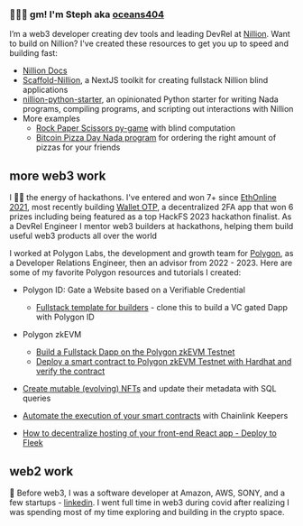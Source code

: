 ### 👩🏻‍💻 gm! I'm Steph aka [oceans404](https://twitter.com/0ceans404)

I’m a web3 developer creating dev tools and leading DevRel at [Nillion](https://twitter.com/nillionnetwork). Want to build on Nillion? I've created these resources to get you up to speed and building fast:

- [Nillion Docs](https://github.com/NillionNetwork/nillion-docs) 
- [Scaffold-Nillion](https://github.com/NillionNetwork/scaffold-nillion), a NextJS toolkit for creating fullstack Nillion blind applications
- [nillion-python-starter](https://github.com/NillionNetwork/nillion-python-starter), an opinionated Python starter for writing Nada programs, compiling programs, and scripting out interactions with Nillion
- More examples
    - [Rock Paper Scissors py-game](https://github.com/oceans404/pex-nillion-rps) with blind computation
    - [Bitcoin Pizza Day Nada program](https://github.com/oceans404/btc-pizza-day-nada) for ordering the right amount of pizzas for your friends

## more web3 work

I 🫶🏼 the energy of hackathons. I've entered and won 7+ since [EthOnline 2021](https://youtu.be/xJiABLuD06g?t=1463), most recently building [Wallet OTP](https://github.com/oceans404/wallet-otp), a decentralized 2FA app that won 6 prizes including being featured as a top HackFS 2023 hackathon finalist. As a DevRel Engineer I mentor web3 builders at hackathons, helping them build useful web3 products all over the world

I worked at Polygon Labs, the development and growth team for [Polygon](https://beta.polygon.technology/), as a Developer Relations Engineer, then an advisor from 2022 - 2023. Here are some of my favorite Polygon resources and tutorials I created:
  -  Polygon ID: Gate a Website based on a Verifiable Credential 
     - [Fullstack template for builders](https://github.com/oceans404/fullstack-polygon-id-vc-gated-dapp) - clone this to build a VC gated Dapp with Polygon ID 
  - Polygon zkEVM  
     - [Build a Fullstack Dapp on the Polygon zkEVM Testnet](https://github.com/oceans404/fullstack-zkevm)
     - [Deploy a smart contract to Polygon zkEVM Testnet with Hardhat and verify the contract](https://github.com/oceans404/zkevm-hardhat-demo)

  -  [Create mutable (evolving) NFTs](https://github.com/oceans404/mutable-nfts-tableland-polygon) and update their metadata with SQL queries
  -  [Automate the execution of your smart contracts](https://github.com/oceans404/keepers-contracts) with Chainlink Keepers
  -  [How to decentralize hosting of your front-end React app - Deploy to Fleek](https://github.com/oceans404/fullstack-sockets-demo#deploy-your-frontend)

## web2 work

👻 Before web3, I was a software developer at Amazon, AWS, SONY, and a few startups - [linkedin](https://www.linkedin.com/in/stephorpilla/). I went full time in web3 during covid after realizing I was spending most of my time exploring and building in the crypto space.

